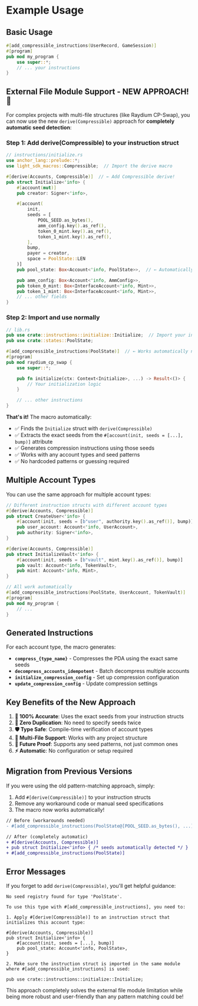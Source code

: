 # Example Usage

## Basic Usage

```rust
#[add_compressible_instructions(UserRecord, GameSession)]
#[program]
pub mod my_program {
    use super::*;
    // ... your instructions
}
```

## External File Module Support - NEW APPROACH! 🚀

For complex projects with multi-file structures (like Raydium CP-Swap), you can now use the new `derive(Compressible)` approach for **completely automatic seed detection**:

### Step 1: Add derive(Compressible) to your instruction struct

```rust
// instructions/initialize.rs
use anchor_lang::prelude::*;
use light_sdk_macros::Compressible;  // Import the derive macro

#[derive(Accounts, Compressible)]  // ← Add Compressible derive!
pub struct Initialize<'info> {
    #[account(mut)]
    pub creator: Signer<'info>,

    #[account(
        init,
        seeds = [
            POOL_SEED.as_bytes(),
            amm_config.key().as_ref(),
            token_0_mint.key().as_ref(),
            token_1_mint.key().as_ref(),
        ],
        bump,
        payer = creator,
        space = PoolState::LEN
    )]
    pub pool_state: Box<Account<'info, PoolState>>,  // ← Automatically detected!

    pub amm_config: Box<Account<'info, AmmConfig>>,
    pub token_0_mint: Box<InterfaceAccount<'info, Mint>>,
    pub token_1_mint: Box<InterfaceAccount<'info, Mint>>,
    // ... other fields
}
```

### Step 2: Import and use normally

```rust
// lib.rs
pub use crate::instructions::initialize::Initialize;  // Import your instruction struct
pub use crate::states::PoolState;

#[add_compressible_instructions(PoolState)]  // ← Works automatically now!
#[program]
pub mod raydium_cp_swap {
    use super::*;

    pub fn initialize(ctx: Context<Initialize>, ...) -> Result<()> {
        // Your initialization logic
    }

    // ... other instructions
}
```

**That's it!** The macro automatically:

- ✅ Finds the `Initialize` struct with `derive(Compressible)`
- ✅ Extracts the exact seeds from the `#[account(init, seeds = [...], bump)]` attribute
- ✅ Generates compression instructions using those seeds
- ✅ Works with any account types and seed patterns
- ✅ No hardcoded patterns or guessing required

## Multiple Account Types

You can use the same approach for multiple account types:

```rust
// Different instruction structs with different account types
#[derive(Accounts, Compressible)]
pub struct CreateUser<'info> {
    #[account(init, seeds = [b"user", authority.key().as_ref()], bump)]
    pub user_account: Account<'info, UserAccount>,
    pub authority: Signer<'info>,
}

#[derive(Accounts, Compressible)]
pub struct InitializeVault<'info> {
    #[account(init, seeds = [b"vault", mint.key().as_ref()], bump)]
    pub vault: Account<'info, TokenVault>,
    pub mint: Account<'info, Mint>,
}

// All work automatically
#[add_compressible_instructions(PoolState, UserAccount, TokenVault)]
#[program]
pub mod my_program {
    // ...
}
```

## Generated Instructions

For each account type, the macro generates:

- **`compress_{type_name}`** - Compresses the PDA using the exact same seeds
- **`decompress_accounts_idempotent`** - Batch decompress multiple accounts
- **`initialize_compression_config`** - Set up compression configuration
- **`update_compression_config`** - Update compression settings

## Key Benefits of the New Approach

1. **🎯 100% Accurate**: Uses the exact seeds from your instruction structs
2. **🔄 Zero Duplication**: No need to specify seeds twice
3. **🛡️ Type Safe**: Compile-time verification of account types
4. **📁 Multi-File Support**: Works with any project structure
5. **🚀 Future Proof**: Supports any seed patterns, not just common ones
6. **⚡ Automatic**: No configuration or setup required

## Migration from Previous Versions

If you were using the old pattern-matching approach, simply:

1. Add `#[derive(Compressible)]` to your instruction structs
2. Remove any workaround code or manual seed specifications
3. The macro now works automatically!

```diff
// Before (workarounds needed)
- #[add_compressible_instructions(PoolState@[POOL_SEED.as_bytes(), ...])]

// After (completely automatic)
+ #[derive(Accounts, Compressible)]
+ pub struct Initialize<'info> { /* seeds automatically detected */ }
+ #[add_compressible_instructions(PoolState)]
```

## Error Messages

If you forget to add `derive(Compressible)`, you'll get helpful guidance:

```
No seed registry found for type 'PoolState'.

To use this type with #[add_compressible_instructions], you need to:

1. Apply #[derive(Compressible)] to an instruction struct that initializes this account type:

#[derive(Accounts, Compressible)]
pub struct Initialize<'info> {
    #[account(init, seeds = [...], bump)]
    pub pool_state: Account<'info, PoolState>,
}

2. Make sure the instruction struct is imported in the same module where #[add_compressible_instructions] is used:

pub use crate::instructions::initialize::Initialize;
```

This approach completely solves the external file module limitation while being more robust and user-friendly than any pattern matching could be!
